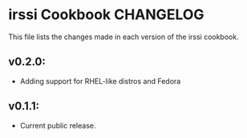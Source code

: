 irssi Cookbook CHANGELOG
========================
This file lists the changes made in each version of the irssi cookbook.

## v0.2.0:

* Adding support for RHEL-like distros and Fedora

## v0.1.1:

* Current public release.
